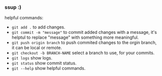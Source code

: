### ssup :)
helpful commands:
- `git add .` to add changes.
- `git commit -m "message"` to commit added changes with a message, it's helptul to replace "message" with something more meaningful.
- `git push origin branch` to push commited changes to the orgin branch, it can be local or remote.
- `git checkout -b BRANCH-NAME` select a branch to use, for your commits.
- `git logs` show logs.
- `git status` show commit status.
- `git --help` show helpful commands.